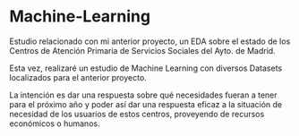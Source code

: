 # Machine-Learning

Estudio relacionado con mi anterior proyecto, un EDA sobre el estado de los Centros de Atención Primaria de Servicios Sociales del Ayto. de Madrid.

Esta vez, realizaré un estudio de Machine Learning con diversos Datasets localizados para el anterior proyecto.

La intención es dar una respuesta sobre qué necesidades fueran a tener para el próximo año y poder así dar una respuesta eficaz a la situación de necesidad de los usuarios de estos centros, proveyendo de recursos económicos o humanos.
